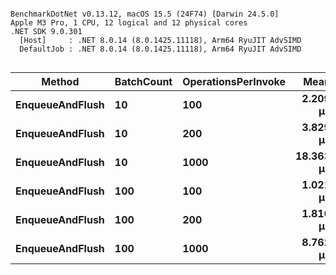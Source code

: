 ```

BenchmarkDotNet v0.13.12, macOS 15.5 (24F74) [Darwin 24.5.0]
Apple M3 Pro, 1 CPU, 12 logical and 12 physical cores
.NET SDK 9.0.301
  [Host]     : .NET 8.0.14 (8.0.1425.11118), Arm64 RyuJIT AdvSIMD
  DefaultJob : .NET 8.0.14 (8.0.1425.11118), Arm64 RyuJIT AdvSIMD


```
| Method          | BatchCount | OperationsPerInvoke | Mean      | Error     | StdDev    | Gen0   | Allocated |
|---------------- |----------- |-------------------- |----------:|----------:|----------:|-------:|----------:|
| **EnqueueAndFlush** | **10**         | **100**                 |  **2.209 μs** | **0.0221 μs** | **0.0196 μs** | **0.7095** |    **5.8 KB** |
| **EnqueueAndFlush** | **10**         | **200**                 |  **3.829 μs** | **0.0287 μs** | **0.0268 μs** | **1.3199** |   **10.8 KB** |
| **EnqueueAndFlush** | **10**         | **1000**                | **18.363 μs** | **0.2813 μs** | **0.2889 μs** | **6.1951** |   **50.8 KB** |
| **EnqueueAndFlush** | **100**        | **100**                 |  **1.021 μs** | **0.0133 μs** | **0.0118 μs** | **0.2441** |      **2 KB** |
| **EnqueueAndFlush** | **100**        | **200**                 |  **1.816 μs** | **0.0211 μs** | **0.0176 μs** | **0.3910** |    **3.2 KB** |
| **EnqueueAndFlush** | **100**        | **1000**                |  **8.762 μs** | **0.0761 μs** | **0.0675 μs** | **1.5564** |  **12.83 KB** |
